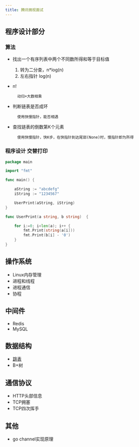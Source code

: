 ```yaml
---
title: 腾讯微视面试 
---
```



## 程序设计部分
### 算法
- 找出一个有序列表中两个不同数所得和等于目标值

    1. 转为二分查，n*log(n)
    2. 左右指针 log(n)
    
- n!
    
        动归+大数相乘

- 判断链表是否成环
    
        使用快慢指针，能否相遇

- 查找链表的倒数第K个元素
        
        使用快慢指针，快K步，在快指针到达尾部(None)时，慢指针即为所得
        

### 程序设计 交替打印
```go
package main

import "fmt"

func main() {

	aString := "abcdefg"
	iString := "1234567"

	UserPrint(aString, iString)
}

func UserPrint(a string, b string)  {

	for i:=0; i<len(a); i++ {
		fmt.Print(string(a[i]))
		fmt.Print(b[i] - '0')
	}
}
```
    
## 操作系统
- Linux内存管理
- 进程和线程
- 进程通信
- 协程

## 中间件
- Redis
- MySQL

## 数据结构
- [跳表](https://www.jianshu.com/p/dd01e8dc4d1f)
- B+树

## 通信协议
- HTTP头部信息
- TCP拥塞
- TCP四次挥手

## 其他
- go channel实现原理